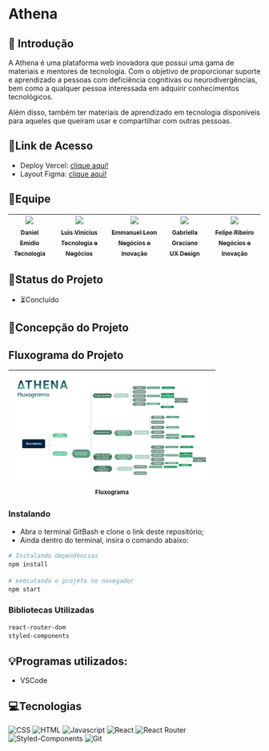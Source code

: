 # Athena

## 📖 Introdução 

A Athena é uma plataforma web inovadora que possui uma gama de materiais e mentores de tecnologia. Com o objetivo de proporcionar suporte e aprendizado a pessoas com deficiência cognitivas ou neurodivergências, bem como a qualquer pessoa interessada em adquirir conhecimentos tecnológicos. 

Além disso, também ter materiais de aprendizado em tecnologia disponíveis para aqueles que queiram usar e compartilhar com outras pessoas.

## 🔗Link de Acesso
- Deploy Vercel: [clique aqui!](https://athena-hh51dynbw-danielemidio1988.vercel.app/)
- Layout Figma: [clique aqui!](https://www.figma.com/file/0qSn6LRizzOON0A4fd65qh/HACKA?type=design&node-id=41-40&t=4SemDPvhUNNLc40W-0)


## 👥Equipe
| [<img src="https://media.licdn.com/dms/image/D4D03AQGZLsmVQh1-Jw/profile-displayphoto-shrink_400_400/0/1664313008886?e=1691020800&v=beta&t=p_2V2em2zBIuOqgXjOgokzwXU3AZZhNm7bpdlin0NKg" width=115><br><sub>Daniel Emidio<br>Tecnologia</sub>](https://www.linkedin.com/in/danielemidio1988/) |[<img src="https://media.licdn.com/dms/image/D4D03AQEUirpW3r28oA/profile-displayphoto-shrink_400_400/0/1681352083998?e=1691020800&v=beta&t=Z_HJqWceOg-NDpw1VgFkWY6IZ6073NlPeiKF2Bl-YXg" width=115><br><sub>Luis Vinicius<br>Tecnologia e Negócios</sub>](https://www.linkedin.com/in/luislauriano) |[<img src="https://media.licdn.com/dms/image/D4E03AQGYhgFSRXDUtQ/profile-displayphoto-shrink_400_400/0/1684946682286?e=1691020800&v=beta&t=xfKZTHwUFGUQRdcH3Uh8zl6ikaHCwxmAqKtrglJXE-g" width=115><br><sub>Emmanuel Leon<br>Negócios e Inovação</sub>](https://www.linkedin.com/in/leonhc/) |[<img src="https://media.licdn.com/dms/image/C4E03AQFldv1ImWp3xA/profile-displayphoto-shrink_400_400/0/1573611204093?e=1691020800&v=beta&t=ZJQNEm3f1927IEWlrKSCdgtARP8cCeZd7veuj5R5SaU" width=115><br><sub>Gabriella Graciano<br>UX Design</sub>](https://www.linkedin.com/in/gabygraciano/) |[<img src="https://media.licdn.com/dms/image/C4D03AQGhqCj3w7K1gw/profile-displayphoto-shrink_400_400/0/1616780962904?e=1691020800&v=beta&t=1vP2lo_42Fyb8XdQ1lcyv2ly_c9VLQUQQPJ-Ou1jFNY" width=115><br><sub>Felipe Ribeiro<br>Negócios e Inovação</sub>](https://www.linkedin.com/in/fgribeiro/) |
| :---: |:---: |:---: |:---: |:---: |

## 🧭Status do Projeto
- ⏳Concluído

## 📄Concepção do Projeto

## Fluxograma do Projeto
| <img src="./src/assets/athenafluxograma.svg" width=400><br><sub>Fluxograma</sub> | 
| :---: |

### Instalando
- Abra o terminal GitBash e clone o link deste repositório;
- Ainda dentro do terminal, insira o comando abaixo:

```bash
# Instalando dependências
npm install

# executando o projeto no navegador
npm start
```

### Bibliotecas Utilizadas

```bash
react-router-dom
styled-components
```

## 💡Programas utilizados:
- VSCode

## 💻Tecnologias 

![CSS](https://img.shields.io/badge/CSS3-1572B6?style=for-the-badge&logo=css3&logoColor=white)
![HTML](https://img.shields.io/badge/HTML5-E34F26?style=for-the-badge&logo=html5&logoColor=white)
![Javascript](https://img.shields.io/badge/JavaScript-323330?style=for-the-badge&logo=javascript&logoColor=F7DF1E)
![React](https://img.shields.io/badge/React-20232A?style=for-the-badge&logo=react&logoColor=61DAFB)
![React Router](https://img.shields.io/badge/React_Router-CA4245?style=for-the-badge&logo=react-router&logoColor=white)
![Styled-Components](https://img.shields.io/badge/styled--components-DB7093?style=for-the-badge&logo=styled-components&logoColor=white)
![Git](https://img.shields.io/badge/GIT-E44C30?style=for-the-badge&logo=git&logoColor=white)